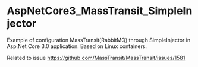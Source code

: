 # AspNetCore3_MassTransit_SimpleInjector
Example of configuration MassTransit(RabbitMQ) through SimpleInjector in Asp.Net Core 3.0 application. Based on Linux containers.

Related to issue https://github.com/MassTransit/MassTransit/issues/1581
